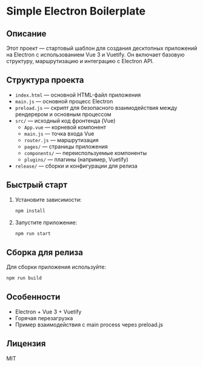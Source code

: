 # Simple Electron Boilerplate

## Описание

Этот проект — стартовый шаблон для создания десктопных приложений на Electron с использованием Vue 3 и Vuetify. Он включает базовую структуру, маршрутизацию и интеграцию с Electron API.

## Структура проекта

- `index.html` — основной HTML-файл приложения
- `main.js` — основной процесс Electron
- `preload.js` — скрипт для безопасного взаимодействия между рендерером и основным процессом
- `src/` — исходный код фронтенда (Vue)
  - `App.vue` — корневой компонент
  - `main.js` — точка входа Vue
  - `router.js` — маршрутизация
  - `pages/` — страницы приложения
  - `components/` — переиспользуемые компоненты
  - `plugins/` — плагины (например, Vuetify)
- `release/` — сборки и конфигурации для релиза

## Быстрый старт

1. Установите зависимости:
	```sh
	npm install
	```
2. Запустите приложение:
	```sh
	npm run start
	```

## Сборка для релиза

Для сборки приложения используйте:
```sh
npm run build
```

## Особенности
- Electron + Vue 3 + Vuetify
- Горячая перезагрузка
- Пример взаимодействия с main process через preload.js

## Лицензия
MIT